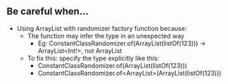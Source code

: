 ## Be careful when...
- Using ArrayList with randomizer factory function because:
  - The function may infer the type in an unexpected way
    - Eg: ConstantClassRandomizer.of(ArrayList(listOf(123))) -> ArrayList<Int!>, not ArrayList<Int>
  - To fix this: specify the type explicitly like this:
    - ConstantClassRandomizer.of(ArrayList<Int>(listOf(123)))
    - ConstantClassRandomizer.of<ArrayList<Int>>(ArrayList(listOf(123)))

